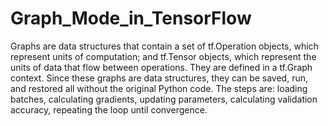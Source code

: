 # Graph_Mode_in_TensorFlow
Graphs are data structures that contain a set of tf.Operation objects, which represent units of computation; and tf.Tensor objects, which represent the units of data that flow between operations. They are defined in a tf.Graph context. Since these graphs are data structures, they can be saved, run, and restored all without the original Python code. The steps are:  loading batches, calculating gradients, updating parameters, calculating validation accuracy, repeating the loop until convergence.

